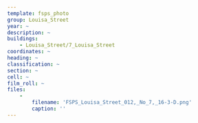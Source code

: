 ```yaml
---
template: fsps_photo
group: Louisa_Street
year: ~
description: ~
buildings:
    - Louisa_Street/7_Louisa_Street
coordinates: ~
heading: ~
classification: ~
section: ~
cell: ~
film_roll: ~
files:
    -
        filename: 'FSPS_Louisa_Street_012,_No_7,_16-3-D.png'
        caption: ''
---
```

